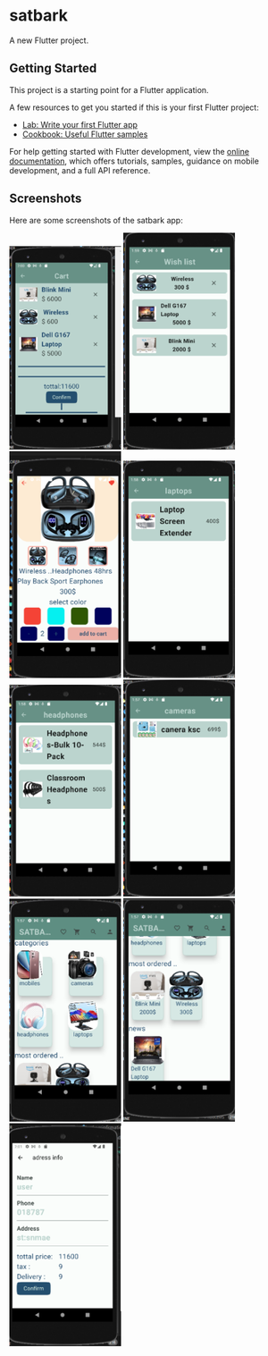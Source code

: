 # satbark

A new Flutter project.

## Getting Started

This project is a starting point for a Flutter application.

A few resources to get you started if this is your first Flutter project:

- [Lab: Write your first Flutter app](https://docs.flutter.dev/get-started/codelab)
- [Cookbook: Useful Flutter samples](https://docs.flutter.dev/cookbook)

For help getting started with Flutter development, view the
[online documentation](https://docs.flutter.dev/), which offers tutorials,
samples, guidance on mobile development, and a full API reference.

## Screenshots

Here are some screenshots of the satbark app:

<img src="screenshots/1.png" alt="Screenshot 1" width="200">
<img src="screenshots/2.png" alt="Screenshot 1" width="200">
<img src="screenshots/3.png" alt="Screenshot 1" width="200">
<img src="screenshots/4.png" alt="Screenshot 1" width="200">
<img src="screenshots/5.png" alt="Screenshot 1" width="200">
<img src="screenshots/6.png" alt="Screenshot 1" width="200">
<img src="screenshots/7.png" alt="Screenshot 1" width="200">
<img src="screenshots/8.png" alt="Screenshot 1" width="200">
<img src="screenshots/9.png" alt="Screenshot 1" width="200">

